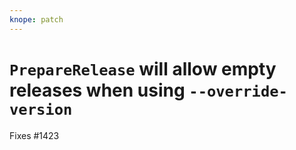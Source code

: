 ```yaml
---
knope: patch
---
```


# `PrepareRelease` will allow empty releases when using `--override-version`

Fixes #1423
